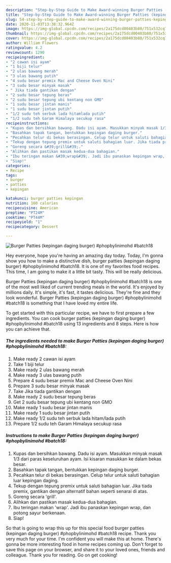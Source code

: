 ```yaml
---
description: "Step-by-Step Guide to Make Award-winning Burger Patties (kepingan daging burger) #phopbylinimohd #batch18"
title: "Step-by-Step Guide to Make Award-winning Burger Patties (kepingan daging burger) #phopbylinimohd #batch18"
slug: 54-step-by-step-guide-to-make-award-winning-burger-patties-kepingan-daging-burger-phopbylinimohd-batch18
date: 2020-11-03T13:38:32.964Z
image: https://img-global.cpcdn.com/recipes/2a175dcd00403b80/751x532cq70/burger-patties-kepingan-daging-burger-phopbylinimohd-batch18-resipi-foto-utama.jpg
thumbnail: https://img-global.cpcdn.com/recipes/2a175dcd00403b80/751x532cq70/burger-patties-kepingan-daging-burger-phopbylinimohd-batch18-resipi-foto-utama.jpg
cover: https://img-global.cpcdn.com/recipes/2a175dcd00403b80/751x532cq70/burger-patties-kepingan-daging-burger-phopbylinimohd-batch18-resipi-foto-utama.jpg
author: William Flowers
ratingvalue: 4.2
reviewcount: 1290
recipeingredient:
- "2 cawan isi ayam"
- "1 biji telur"
- "2 ulas bawang merah"
- "3 ulas bawang putih"
- "4 sudu besar premix Mac and Cheese Oven Nini"
- "3 sudu besar minyak masak"
- " Jika tiada gantikan dengan"
- "2 sudu besar tepung beras"
- "2 sudu besar tepung ubi kentang non GMO"
- "1 sudu besar jintan manis"
- "1 sudu besar jintan putih"
- "1/2 sudu teh serbuk lada hitamlada putih"
- "1/2 sudu teh Garam Himalaya secukup rasa"
recipeinstructions:
- "Kupas dan bersihkan bawang. Dadu isi ayam. Masukkan minyak masak 1/3 dari paras keseluruhan ayam. Isi kisaran masukkan ke dalam bekas besar."
- "Basahkan tapak tangan, bentukkan kepingan daging burger."
- "Pecahkan telur di bekas berasingan. Celup telur untuk saluti bahagian luar kepingan daging."
- "Tekup dengan tepung premix untuk saluti bahagian luar. Jika tiada premix, gantikan dengan alternatif bahan seperti senarai di atas."
- "Goreng secara &#39;grill&#39;."
- "Alihkan dan pastikan masak kedua-dua bahagian."
- "Ibu teringan makan &#39;wrap&#39;. Jadi ibu panaskan kepingan wrap, dan potong sayur berkenaan."
- "Siap!"
categories:
- Recipe
tags:
- burger
- patties
- kepingan

katakunci: burger patties kepingan 
nutrition: 160 calories
recipecuisine: American
preptime: "PT24M"
cooktime: "PT44M"
recipeyield: "1"
recipecategory: Dessert

---
```



![Burger Patties (kepingan daging burger) #phopbylinimohd #batch18](https://img-global.cpcdn.com/recipes/2a175dcd00403b80/751x532cq70/burger-patties-kepingan-daging-burger-phopbylinimohd-batch18-resipi-foto-utama.jpg)

Hey everyone, hope you're having an amazing day today. Today, I'm gonna show you how to make a distinctive dish, burger patties (kepingan daging burger) #phopbylinimohd #batch18. It is one of my favorites food recipes. This time, I am going to make it a little bit tasty. This will be really delicious.

Burger Patties (kepingan daging burger) #phopbylinimohd #batch18 is one of the most well liked of current trending meals in the world. It's enjoyed by millions daily. It's simple, it's fast, it tastes delicious. They're fine and they look wonderful. Burger Patties (kepingan daging burger) #phopbylinimohd #batch18 is something that I have loved my entire life.




To get started with this particular recipe, we have to first prepare a few ingredients. You can cook burger patties (kepingan daging burger) #phopbylinimohd #batch18 using 13 ingredients and 8 steps. Here is how you can achieve that.

<!--inarticleads1-->

##### The ingredients needed to make Burger Patties (kepingan daging burger) #phopbylinimohd #batch18:

1. Make ready 2 cawan isi ayam
1. Take 1 biji telur
1. Make ready 2 ulas bawang merah
1. Make ready 3 ulas bawang putih
1. Prepare 4 sudu besar premix Mac and Cheese Oven Nini
1. Prepare 3 sudu besar minyak masak
1. Take  Jika tiada gantikan dengan
1. Make ready 2 sudu besar tepung beras
1. Get 2 sudu besar tepung ubi kentang non GMO
1. Make ready 1 sudu besar jintan manis
1. Make ready 1 sudu besar jintan putih
1. Make ready 1/2 sudu teh serbuk lada hitam/lada putih
1. Prepare 1/2 sudu teh Garam Himalaya secukup rasa




<!--inarticleads2-->

##### Instructions to make Burger Patties (kepingan daging burger) #phopbylinimohd #batch18:

1. Kupas dan bersihkan bawang. Dadu isi ayam. Masukkan minyak masak 1/3 dari paras keseluruhan ayam. Isi kisaran masukkan ke dalam bekas besar.
1. Basahkan tapak tangan, bentukkan kepingan daging burger.
1. Pecahkan telur di bekas berasingan. Celup telur untuk saluti bahagian luar kepingan daging.
1. Tekup dengan tepung premix untuk saluti bahagian luar. Jika tiada premix, gantikan dengan alternatif bahan seperti senarai di atas.
1. Goreng secara &#39;grill&#39;.
1. Alihkan dan pastikan masak kedua-dua bahagian.
1. Ibu teringan makan &#39;wrap&#39;. Jadi ibu panaskan kepingan wrap, dan potong sayur berkenaan.
1. Siap!




So that is going to wrap this up for this special food burger patties (kepingan daging burger) #phopbylinimohd #batch18 recipe. Thank you very much for your time. I'm confident you will make this at home. There's gonna be more interesting food in home recipes coming up. Don't forget to save this page on your browser, and share it to your loved ones, friends and colleague. Thank you for reading. Go on get cooking!
